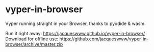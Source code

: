 # vyper-in-browser
Vyper running straight in your Browser, thanks to pyodide &amp; wasm.

Run it right away: https://jacqueswww.github.io/vyper-in-browser/
Download for offline use: https://github.com/jacqueswww/vyper-in-browser/archive/master.zip
